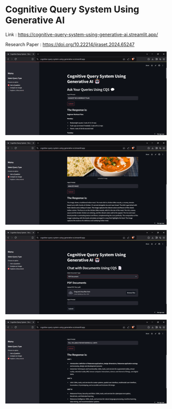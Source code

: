 # Cognitive Query System Using Generative AI #

Link : https://cognitive-query-system-using-generative-ai.streamlit.app/

Research Paper : https://doi.org/10.22214/ijraset.2024.65247


![ ](https://github.com/LAKSHAYWADHWANI/Cognitive_Query_System/blob/main/output/1.png)

![ ](https://github.com/LAKSHAYWADHWANI/Cognitive_Query_System/blob/main/output/2.png)


![ ](https://github.com/LAKSHAYWADHWANI/Cognitive_Query_System/blob/main/output/3.png)


![ ](https://github.com/LAKSHAYWADHWANI/Cognitive_Query_System/blob/main/output/4.png)


